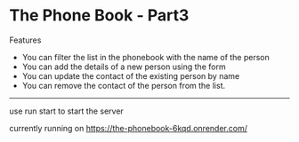 # The Phone Book - Part3

Features

- You can filter the list in the phonebook with the name of the person
- You can add the details of a new person using the form
- You can update the contact of the existing person by name
- You can remove the contact of the person from the list.


------------------------------------------------------------------

use run start to start the server

currently running on https://the-phonebook-6kqd.onrender.com/